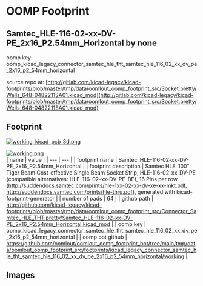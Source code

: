 # OOMP Footprint  
## Samtec_HLE-116-02-xx-DV-PE_2x16_P2.54mm_Horizontal  by none  
  
oomp key: oomp_kicad_legacy_connector_samtec_hle_tht_samtec_hle_116_02_xx_dv_pe_2x16_p2_54mm_horizontal  
  
source repo at: [http://gitlab.com/kicad-legacy/kicad-footprints/blob/master/tmp/data/oomlout_oomp_footprint_src/Socket.pretty/Wells_648-0482211SA01.kicad_mod](http://gitlab.com/kicad-legacy/kicad-footprints/blob/master/tmp/data/oomlout_oomp_footprint_src/Socket.pretty/Wells_648-0482211SA01.kicad_mod)  
## Footprint  
  
[![working_kicad_pcb_3d.png](working_kicad_pcb_3d_600.png)](working_kicad_pcb_3d.png)  
  
[![working.png](working_600.png)](working.png)  
| name | value | 
| --- | --- | 
| footprint name | Samtec_HLE-116-02-xx-DV-PE_2x16_P2.54mm_Horizontal | 
| footprint description | Samtec HLE .100" Tiger Beam Cost-effective Single Beam Socket Strip, HLE-116-02-xx-DV-PE (compatible alternatives: HLE-116-02-xx-DV-PE-BE), 16 Pins per row (http://suddendocs.samtec.com/prints/hle-1xx-02-xx-dv-xe-xx-mkt.pdf, http://suddendocs.samtec.com/prints/hle-thru.pdf), generated with kicad-footprint-generator | 
| number of pads | 64 | 
| github path | http://github.com/kicad-legacy/kicad-footprints/blob/master/tmp/data/oomlout_oomp_footprint_src/Connector_Samtec_HLE_THT.pretty/Samtec_HLE-116-02-xx-DV-PE_2x16_P2.54mm_Horizontal.kicad_mod | 
| oomp key | oomp_kicad_legacy_connector_samtec_hle_tht_samtec_hle_116_02_xx_dv_pe_2x16_p2_54mm_horizontal | 
| oomp bot github | https://github.com/oomlout/oomlout_oomp_footprint_bot/tree/main/tmp/data/oomlout_oomp_footprint_src/footprints/kicad_legacy_connector_samtec_hle_tht_samtec_hle_116_02_xx_dv_pe_2x16_p2_54mm_horizontal/working | 
## Images  
